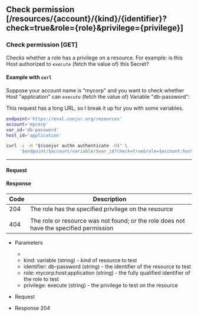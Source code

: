 ## Check permission [/resources/{account}/{kind}/{identifier}?check=true&role={role}&privilege={privilege}]

### Check permission [GET]

Checks whether a role has a privilege on a resource. For example: is this Host
authorized to `execute` (fetch the value of) this Secret?

<!-- include(partials/resource_kinds.md) -->

#### Example with `curl`

Suppose your account name is "mycorp" and you want to check whether Host "application" can `execute` (fetch the value of) Variable "db-password":

This request has a long URL, so I break it up for you with some variables.

```bash
endpoint='https://eval.conjur.org/resources'
account='mycorp'
var_id='db-password'
host_id='application'

curl -i -H "$(conjur authn authenticate -H)" \
     '$endpoint/$account/variable/$var_id?check=true&role=$account:host:$host_id&privilege=execute'
```

---

#### Request

<!-- include(partials/auth_header_table.md) -->

#### Response

| Code | Description                                                                            |
|------|----------------------------------------------------------------------------------------|
|  204 | The role has the specified privilege on the resource                                   |
|<!-- include(partials/http_401.md) -->|
|  404 | The role or resource was not found; or the role does not have the specified permission |

+ Parameters
  + <!-- include(partials/account_param.md) -->
  + kind: variable (string) - kind of resource to test
  + identifier: db-password (string) - the identifier of the resource to test
  + role: mycorp:host:application (string) - the fully qualified identifier of the role to test
  + privilege: execute (string) - the privilege to test on the resource

+ Request
  <!-- include(partials/auth_header_code.md) -->

+ Response 204
